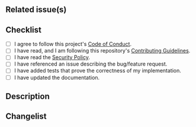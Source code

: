 <!--
Please note: This project expects semantic PRs. That means each PR name must comply to the pattern "tag: description",
with "tag" being one from the following list and "description" being the name/description of your PR:

* feat - The PR implements a new feature
* fix - The PR fixes for a bug
* docs - The PR updates the documentation
* style - The PR updates the UI style
* refactor - The PR is about code refactoring
* perf - The PR implements new performance tests
* test - The PR implements new tests
* build - The PR is related to the build system of the project
* ci - The PR updates the CI
* chore - The PR is about housekeeping, like dependency updates, and alike
* revert - The PR reverts one of the previous PRs
* wip - The PR is not yet ready for review; it is Work in Progress.

E.g.: "feat: Some cool feature".

If this PR introduces a breaking change, please put a "!" after the "tag" and before the colon.

E.g.: "feat!: Some cool feature"

When you create PRs which are not yet complete in sense of the implementation/changes, please use the "wip" tag
to inform the maintainers, you're not ready with your work, and you're not expecting a review.

As of today only PRs tagged with "feat" and "fix", as well as all breaking change PRs (those with a "!" after the tag)
are included into the change list of a release. This may change in the future. All contributors are referenced in the release, despite whether the actual PR is listed ot not.

If your PR addresses multiple changes, you can represent these by adding additional semantic commit messages at the
end of the Description section (See below)
-->

## Related issue(s)

<!--
If this pull request

1. is a fix for a known bug, link the issue where the bug was reported in the format of `#1234`;
2. is a fix for a previously unknown bug, please create a new issue first, which describes the bug;
3. implements a new feature, link the issue describing the idea in the format of `#1234`;
4. improves documentation, updates dependencies, implements new tests, etc, no issue reference is required. Please delete this section in such case.

You can discuss changes with maintainers in the Github Discussions in this repository.
-->

## Checklist

<!--
Remove the boxes, which are not applicable and put an `x` in the boxes that apply.
You can also fill these out after creating the PR.
-->

- [ ] I agree to follow this project's [Code of Conduct](../CODE_OF_CONDUCT.md).
- [ ] I have read, and I am following this repository's [Contributing Guidelines](../CONTRIBUTING.md).
- [ ] I have read the [Security Policy](../SECURITY.md).
- [ ] I have referenced an issue describing the bug/feature request.
- [ ] I have added tests that prove the correctness of my implementation.
- [ ] I have updated the documentation.

## Description
<!--
Describe your changes here to communicate 

1. why your PR should be accepted, why you chose the solution you did and what alternatives you considered, etc...
2. which changes/updates it introduces. If your change includes breaking changes please add a code block documenting the breaking change
-->

## Changelist
<!--
If your PR addresses multiple changes, you can represent these by adding additional semantic commit messages at the
end of this section. Otherwise, if the name of this PR is enough, delete this section.

E.g.
Other changes done by this PR:

feat: Other cool feature

fix: Fixes this and that issue

refactor: This and that refactored
-->
